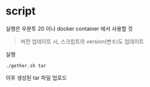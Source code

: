 # script
실행은 우분투 20 이나 docker container 에서 사용할 것  
> 버전 업데이트 시, 스크립트의 version(변수)도 업데이트

실행
```
./gether.sh tar
```

이후 생성된 tar 파일 업로드